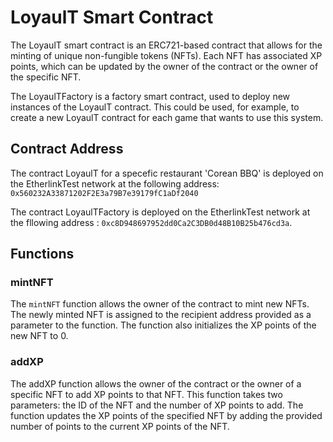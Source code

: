 # LoyaulT Smart Contract

The LoyaulT smart contract is an ERC721-based contract that allows for the minting of unique non-fungible tokens (NFTs). Each NFT has associated XP points, which can be updated by the owner of the contract or the owner of the specific NFT.

The LoyaulTFactory is a factory smart contract, used to deploy new instances of the LoyaulT contract. This could be used, for example, to create a new LoyaulT contract for each game that wants to use this system.

## Contract Address

The contract LoyaulT for a specefic restaurant 'Corean BBQ' is deployed on the EtherlinkTest network at the following address: `0x560232A33871202F2E3a79B7e39179fC1aDf2040`

The contract LoyaulTFactory is deployed on the EtherlinkTest network at the fllowing address : `0xc8D948697952dd0Ca2C3DB0d48B10B25b476cd3a`.

## Functions

### mintNFT

The `mintNFT` function allows the owner of the contract to mint new NFTs. The newly minted NFT is assigned to the recipient address provided as a parameter to the function. The function also initializes the XP points of the new NFT to 0.

### addXP

The addXP function allows the owner of the contract or the owner of a specific NFT to add XP points to that NFT. This function takes two parameters: the ID of the NFT and the number of XP points to add. The function updates the XP points of the specified NFT by adding the provided number of points to the current XP points of the NFT.
